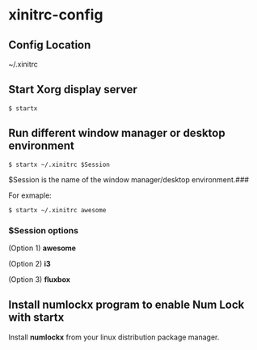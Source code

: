 # xinitrc-config

## Config Location
~/.xinitrc

## Start Xorg display server
```
$ startx
```

## Run different window manager or desktop environment
```
$ startx ~/.xinitrc $Session
```
$Session is the name of the window manager/desktop environment.### 

For exmaple:
```
$ startx ~/.xinitrc awesome
```

### $Session options
(Option 1) **awesome**

(Option 2) **i3**

(Option 3) **fluxbox**

## Install numlockx program to enable Num Lock with startx
Install **numlockx** from your linux distribution package manager. 
